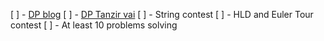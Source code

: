 [ ] - [DP blog](https://codeforces.com/blog/entry/47764)
[ ] - [DP Tanzir vai](https://www.youtube.com/watch?v=PSodplvJc-I&list=PLMClJNCYnSx4vX0ydq73IjmX63JVE_VBw&index=1)
[ ] - String contest
[ ] - HLD and Euler Tour contest
[ ] - At least 10 problems solving
